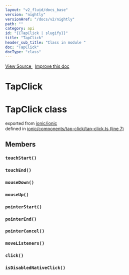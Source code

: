 ```yaml
---
layout: "v2_fluid/docs_base"
version: "nightly"
versionHref: "/docs/v2/nightly"
path: ""
category: api
id: "{{TapClick | slugify}}"
title: "TapClick"
header_sub_title: "Class in module "
doc: "TapClick"
docType: "class"
---
```




<div class="improve-docs">
  <a href='http://github.com/driftyco/ionic2/tree/master/ionic/components/tap-click/tap-click.ts#L6'>
    View Source
  </a>
  &nbsp;
  <a href='http://github.com/driftyco/ionic2/edit/master/ionic/components/tap-click/tap-click.ts#L6'>
    Improve this doc
  </a>
</div>




<h1 class="api-title">

  TapClick



</h1>







<h1 class="class export">TapClick <span class="type">class</span></h1>
<p class="module">exported from <a href='undefined'>ionic/ionic</a><br/>
defined in <a href="https://github.com/driftyco/ionic2/tree/master/ionic/components/tap-click/tap-click.ts#L7-L169">ionic/components/tap-click/tap-click.ts (line 7)</a>
</p>
<h2>Members</h2>

<div id="touchStart"></div>
<h3>
  <code>touchStart()</code>

</h3>












<div id="touchEnd"></div>
<h3>
  <code>touchEnd()</code>

</h3>












<div id="mouseDown"></div>
<h3>
  <code>mouseDown()</code>

</h3>












<div id="mouseUp"></div>
<h3>
  <code>mouseUp()</code>

</h3>












<div id="pointerStart"></div>
<h3>
  <code>pointerStart()</code>

</h3>












<div id="pointerEnd"></div>
<h3>
  <code>pointerEnd()</code>

</h3>












<div id="pointerCancel"></div>
<h3>
  <code>pointerCancel()</code>

</h3>












<div id="moveListeners"></div>
<h3>
  <code>moveListeners()</code>

</h3>












<div id="click"></div>
<h3>
  <code>click()</code>

</h3>












<div id="isDisabledNativeClick"></div>
<h3>
  <code>isDisabledNativeClick()</code>

</h3>














